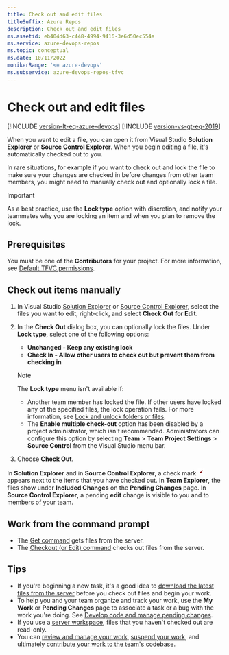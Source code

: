 ```yaml
---
title: Check out and edit files
titleSuffix: Azure Repos
description: Check out and edit files
ms.assetid: eb404d63-c448-4994-9416-3e6d50ec554a
ms.service: azure-devops-repos
ms.topic: conceptual
ms.date: 10/11/2022
monikerRange: '<= azure-devops'
ms.subservice: azure-devops-repos-tfvc
---
```



# Check out and edit files

[!INCLUDE [version-lt-eq-azure-devops](../../includes/version-lt-eq-azure-devops.md)]
[!INCLUDE [version-vs-gt-eq-2019](../../includes/version-vs-gt-eq-2019.md)]

When you want to edit a file, you can open it from Visual Studio **Solution Explorer** or **Source Control Explorer**. When you begin editing a file, it's automatically checked out to you.

In rare situations, for example if you want to check out and lock the file to make sure your changes are checked in before changes from other team members, you might need to manually check out and optionally lock a file.

> [!IMPORTANT]
> As a best practice, use the **Lock type** option with discretion, and notify your teammates why you are locking an item and when you plan to remove the lock.

## Prerequisites  

You must be one of the **Contributors** for your project. For more information, see [Default TFVC permissions](../../organizations/security/default-tfvc-permissions.md).

## Check out items manually

1. In Visual Studio [Solution Explorer](develop-code-manage-pending-changes.md) or [Source Control Explorer](use-source-control-explorer-manage-files-under-version-control.md), select the files you want to edit, right-click, and select **Check Out for Edit**.

1. In the **Check Out** dialog box, you can optionally lock the files. Under **Lock type**, select one of the following options:

   - **Unchanged - Keep any existing lock**
   - **Check In - Allow other users to check out but prevent them from checking in**

   > [!NOTE]
   > The **Lock type** menu isn't available if:
   >
   > - Another team member has locked the file. If other users have locked any of the specified files, the lock operation fails. For more information, see [Lock and unlock folders or files](lock-unlock-folders-files.md).
   > - The **Enable multiple check-out** option has been disabled by a project administrator, which isn't recommended. Administrators can configure this option by selecting **Team** > **Team Project Settings** > **Source Control** from the Visual Studio menu bar.

1. Choose **Check Out**.

In **Solution Explorer** and in **Source Control Explorer**, a check mark ![TFSC Checked-Out Status Icon](media/check-out-edit-files/IC51402.gif) appears next to the items that you have checked out. In **Team Explorer**, the files show under **Included Changes** on the **Pending Changes** page. In **Source Control Explorer**, a pending **edit** change is visible to you and to members of your team.

## Work from the command prompt

- The [Get command](get-command.md) gets files from the server.
- The [Checkout (or Edit) command](checkout-or-edit-command.md) checks out files from the server.

## Tips

-   If you're beginning a new task, it's a good idea to [download the latest files from the server](download-get-files-from-server.md) before you check out files and begin your work.
-   To help you and your team organize and track your work, use the **My Work** or **Pending Changes** page to associate a task or a bug with the work you're doing. See [Develop code and manage pending changes](develop-code-manage-pending-changes.md).  
-   If you use a [server workspace](decide-between-using-local-server-workspace.md), files that you haven't checked out are read-only.
-   You can [review and manage your work](develop-code-manage-pending-changes.md), [suspend your work](suspend-your-work-manage-your-shelvesets.md), and ultimately [contribute your work to the team's codebase](check-your-work-team-codebase.md).